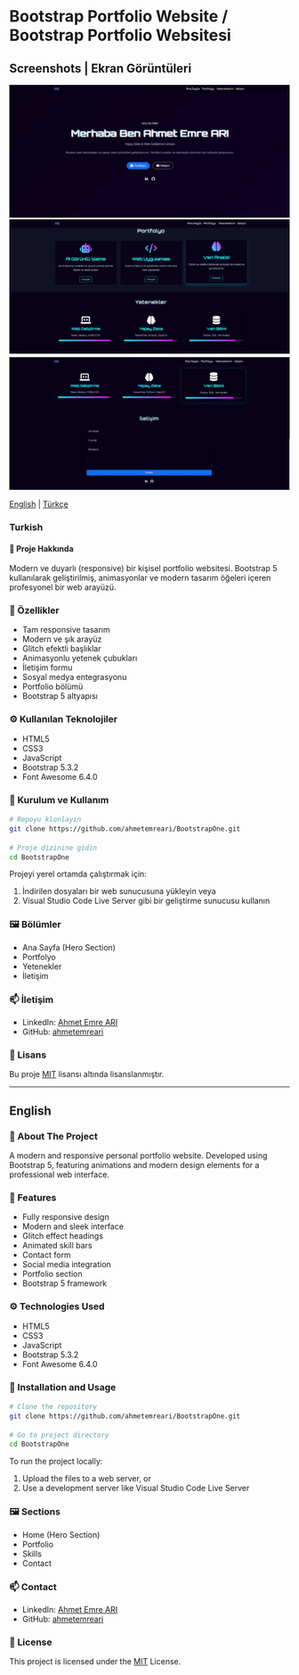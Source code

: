 # Bootstrap Portfolio Website / Bootstrap Portfolio Websitesi

## Screenshots | Ekran Görüntüleri

![Screenshot1](resim1.jpg)
![Screenshot2](resim2.jpg)
![Screenshot3](resim3.jpg)




[English](#english) | [Türkçe](#turkish)

### Turkish

#### 🎯 Proje Hakkında
Modern ve duyarlı (responsive) bir kişisel portfolio websitesi. Bootstrap 5 kullanılarak geliştirilmiş, animasyonlar ve modern tasarım öğeleri içeren profesyonel bir web arayüzü.

### 🚀 Özellikler
- Tam responsive tasarım
- Modern ve şık arayüz
- Glitch efektli başlıklar
- Animasyonlu yetenek çubukları
- İletişim formu
- Sosyal medya entegrasyonu
- Portfolio bölümü
- Bootstrap 5 altyapısı

### ⚙️ Kullanılan Teknolojiler
- HTML5
- CSS3
- JavaScript
- Bootstrap 5.3.2
- Font Awesome 6.4.0

### 📝 Kurulum ve Kullanım
```bash
# Repoyu klonlayın
git clone https://github.com/ahmetemreari/BootstrapOne.git

# Proje dizinine gidin
cd BootstrapOne
```

Projeyi yerel ortamda çalıştırmak için:
1. İndirilen dosyaları bir web sunucusuna yükleyin veya
2. Visual Studio Code Live Server gibi bir geliştirme sunucusu kullanın

### 🖼️ Bölümler
- Ana Sayfa (Hero Section)
- Portfolyo
- Yetenekler
- İletişim

### 📫 İletişim
- LinkedIn: [Ahmet Emre ARI](https://www.linkedin.com/in/aemreari/)
- GitHub: [ahmetemreari](https://github.com/ahmetemreari)

### 📜 Lisans
Bu proje [MIT](LICENSE) lisansı altında lisanslanmıştır.

---

## English

### 🎯 About The Project
A modern and responsive personal portfolio website. Developed using Bootstrap 5, featuring animations and modern design elements for a professional web interface.

### 🚀 Features
- Fully responsive design
- Modern and sleek interface
- Glitch effect headings
- Animated skill bars
- Contact form
- Social media integration
- Portfolio section
- Bootstrap 5 framework

### ⚙️ Technologies Used
- HTML5
- CSS3
- JavaScript
- Bootstrap 5.3.2
- Font Awesome 6.4.0

### 📝 Installation and Usage
```bash
# Clone the repository
git clone https://github.com/ahmetemreari/BootstrapOne.git

# Go to project directory
cd BootstrapOne
```

To run the project locally:
1. Upload the files to a web server, or
2. Use a development server like Visual Studio Code Live Server

### 🖼️ Sections
- Home (Hero Section)
- Portfolio
- Skills
- Contact

### 📫 Contact
- LinkedIn: [Ahmet Emre ARI](https://www.linkedin.com/in/aemreari/)
- GitHub: [ahmetemreari](https://github.com/ahmetemreari)

### 📜 License
This project is licensed under the [MIT](LICENSE) License.

